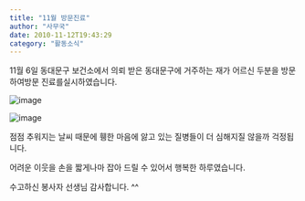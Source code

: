 ```yaml
---
title: "11월 방문진료"
author: "사무국"
date: 2010-11-12T19:43:29
category: "활동소식"
---
```


11월 6일 동대문구 보건소에서 의뢰 받은 동대문구에 거주하는 재가 어르신 두분을 방문하여방문 진료를실시하였습니다.

![image](/files/attach/images/2318/467/002/18b55914ef4d8b096369d386bcf9772c.)

![image](/files/attach/images/2318/467/002/7b20d28c59082abe57ca8642f2f75e8c.)

점점 추워지는 날씨 때문에 휑한 마음에 앓고 있는 질병들이 더 심해지질 않을까 걱정됩니다.

어려운 이웃을 손을 짧게나마 잡아 드릴 수 있어서 행복한 하루였습니다.

수고하신 봉사자 선생님 감사합니다. ^^

